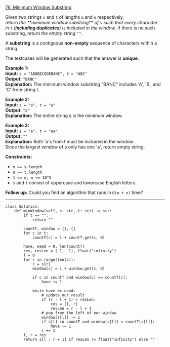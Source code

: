 [76. Minimum Window Substring](https://leetcode.com/problems/minimum-window-substring/)

Given two strings `s` and `t` of lengths `m` and `n` respectively, return _the **minimum window substring_** _of_ `s` _such that every character in_ `t` _(**including duplicates**) is included in the window_. If there is no such substring, return _the empty string_ `""`.

A **substring** is a contiguous **non-empty** sequence of characters within a string.

The testcases will be generated such that the answer is **unique**.

**Example 1:**  
**Input:** `s = "ADOBECODEBANC", t = "ABC"`  
**Output:** `"BANC"`  
**Explanation:** The minimum window substring "BANC" includes 'A', 'B', and 'C' from string t.  

**Example 2:**  
**Input:** `s = "a", t = "a"`  
**Output:** `"a"`  
**Explanation:** The entire string s is the minimum window.  

**Example 3:**  
**Input:** `s = "a", t = "aa"`  
**Output:** `""`  
**Explanation:** Both 'a's from t must be included in the window.  
Since the largest window of s only has one 'a', return empty string.  

**Constraints:**
- `m == s.length`
- `n == t.length`
- `1 <= m, n <= 10^5`
- `s` and `t` consist of uppercase and lowercase English letters.

**Follow up:** Could you find an algorithm that runs in `O(m + n)` time?

---

```
class Solution:
    def minWindow(self, s: str, t: str) -> str:
        if t == "":
            return ""

        countT, window = {}, {}
        for c in t:
            countT[c] = 1 + countT.get(c, 0)

        have, need = 0, len(countT)
        res, resLen = [-1, -1], float("infinity")
        l = 0
        for r in range(len(s)):
            c = s[r]
            window[c] = 1 + window.get(c, 0)

            if c in countT and window[c] == countT[c]:
                have += 1

            while have == need:
                # update our result
                if (r - l + 1) < resLen:
                    res = [l, r]
                    resLen = r - l + 1
                # pop from the left of our window
                window[s[l]] -= 1
                if s[l] in countT and window[s[l]] < countT[s[l]]:
                    have -= 1
                l += 1
        l, r = res
        return s[l : r + 1] if resLen != float("infinity") else ""
```


